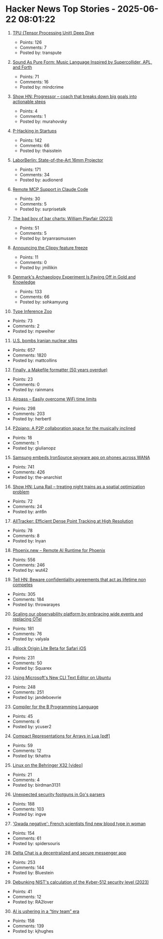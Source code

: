 # Hacker News Top Stories - 2025-06-22 08:01:22

1. [TPU (Tensor Processing Unit) Deep Dive](https://henryhmko.github.io/posts/tpu/tpu.html)
   - Points: 126
   - Comments: 7
   - Posted by: transpute

2. [Sound As Pure Form: Music Language Inspired by Supercollider, APL, and Forth](https://github.com/lfnoise/sapf)
   - Points: 71
   - Comments: 16
   - Posted by: mindcrime

3. [Show HN: Progressor – coach that breaks down big goals into actionable steps](https://progressor.me/)
   - Points: 4
   - Comments: 1
   - Posted by: murahovsky

4. [P-Hacking in Startups](https://briefer.cloud/blog/posts/p-hacking/)
   - Points: 142
   - Comments: 66
   - Posted by: thaisstein

5. [LaborBerlin: State-of-the-Art 16mm Projector](https://www.filmlabs.org/wiki/en/meetings_projects/spectral/laborberlin16mmprojector/start)
   - Points: 171
   - Comments: 34
   - Posted by: audionerd

6. [Remote MCP Support in Claude Code](https://www.anthropic.com/news/claude-code-remote-mcp?campaignId=13926158&source=i_email&medium=email&content=Oct2024AnalysisTool&messageTypeId=140367)
   - Points: 30
   - Comments: 5
   - Posted by: surprisetalk

7. [The bad boy of bar charts: William Playfair (2023)](https://blog.engora.com/2023/05/the-bad-boy-of-bar-charts-william.html)
   - Points: 51
   - Comments: 5
   - Posted by: bryanrasmussen

8. [Announcing the Clippy feature freeze](https://blog.rust-lang.org/inside-rust/2025/06/21/announcing-the-clippy-feature-freeze/)
   - Points: 11
   - Comments: 0
   - Posted by: jmillikin

9. [Denmark's Archaeology Experiment Is Paying Off in Gold and Knowledge](https://www.scientificamerican.com/article/denmark-let-amateurs-dig-for-treasure-and-it-paid-off/)
   - Points: 133
   - Comments: 66
   - Posted by: sohkamyung

10. [Type Inference Zoo](https://zoo.cuichen.cc/)
   - Points: 73
   - Comments: 2
   - Posted by: mpweiher

11. [U.S. bombs Iranian nuclear sites](https://www.bbc.co.uk/news/live/ckg3rzj8emjt)
   - Points: 657
   - Comments: 1820
   - Posted by: mattcollins

12. [Finally, a Makefile formatter (50 years overdue)](https://github.com/EbodShojaei/bake)
   - Points: 23
   - Comments: 0
   - Posted by: rainmans

13. [Airpass – Easily overcome WiFi time limits](https://airpass.tiagoalves.me/)
   - Points: 298
   - Comments: 203
   - Posted by: herbertl

14. [P2piano: A P2P collaboration space for the musically inclined](https://p2piano.com/)
   - Points: 18
   - Comments: 1
   - Posted by: giulianopz

15. [Samsung embeds IronSource spyware app on phones across WANA](https://smex.org/open-letter-to-samsung-end-forced-israeli-app-installations-in-the-wana-region/)
   - Points: 741
   - Comments: 426
   - Posted by: the-anarchist

16. [Show HN: Luna Rail – treating night trains as a spatial optimization problem](https://luna-rail.com/en/home-2)
   - Points: 72
   - Comments: 24
   - Posted by: ant6n

17. [AllTracker: Efficient Dense Point Tracking at High Resolution](https://alltracker.github.io/)
   - Points: 78
   - Comments: 8
   - Posted by: lnyan

18. [Phoenix.new – Remote AI Runtime for Phoenix](https://fly.io/blog/phoenix-new-the-remote-ai-runtime/)
   - Points: 556
   - Comments: 246
   - Posted by: wut42

19. [Tell HN: Beware confidentiality agreements that act as lifetime non competes](undefined)
   - Points: 305
   - Comments: 184
   - Posted by: throwarayes

20. [Scaling our observability platform by embracing wide events and replacing OTel](https://clickhouse.com/blog/scaling-observability-beyond-100pb-wide-events-replacing-otel)
   - Points: 181
   - Comments: 76
   - Posted by: valyala

21. [uBlock Origin Lite Beta for Safari iOS](https://testflight.apple.com/join/JjTcThrV)
   - Points: 231
   - Comments: 50
   - Posted by: Squarex

22. [Using Microsoft's New CLI Text Editor on Ubuntu](https://www.omgubuntu.co.uk/2025/06/microsoft-edit-text-editor-ubuntu)
   - Points: 248
   - Comments: 251
   - Posted by: jandeboevrie

23. [Compiler for the B Programming Language](https://github.com/tsoding/b)
   - Points: 45
   - Comments: 6
   - Posted by: ycuser2

24. [Compact Representations for Arrays in Lua [pdf]](https://sol.sbc.org.br/index.php/sblp/article/view/30252/30059)
   - Points: 59
   - Comments: 12
   - Posted by: tkhattra

25. [Linux on the Behringer X32 [video]](https://www.youtube.com/watch?v=6CfLC5xVy90)
   - Points: 21
   - Comments: 4
   - Posted by: birdman3131

26. [Unexpected security footguns in Go's parsers](https://blog.trailofbits.com/2025/06/17/unexpected-security-footguns-in-gos-parsers/)
   - Points: 188
   - Comments: 103
   - Posted by: ingve

27. ['Gwada negative': French scientists find new blood type in woman](https://www.lemonde.fr/en/science/article/2025/06/21/gwada-negative-french-scientists-find-new-blood-type-in-woman_6742577_10.html)
   - Points: 154
   - Comments: 61
   - Posted by: spidersouris

28. [Delta Chat is a decentralized and secure messenger app](https://delta.chat/en/)
   - Points: 253
   - Comments: 144
   - Posted by: Bluestein

29. [Debunking NIST's calculation of the Kyber-512 security level (2023)](https://blog.cr.yp.to/20231003-countcorrectly.html)
   - Points: 41
   - Comments: 12
   - Posted by: RA2lover

30. [AI is ushering in a “tiny team” era](https://www.bloomberg.com/news/articles/2025-06-20/ai-is-ushering-in-the-tiny-team-era-in-silicon-valley)
   - Points: 158
   - Comments: 139
   - Posted by: kjhughes

